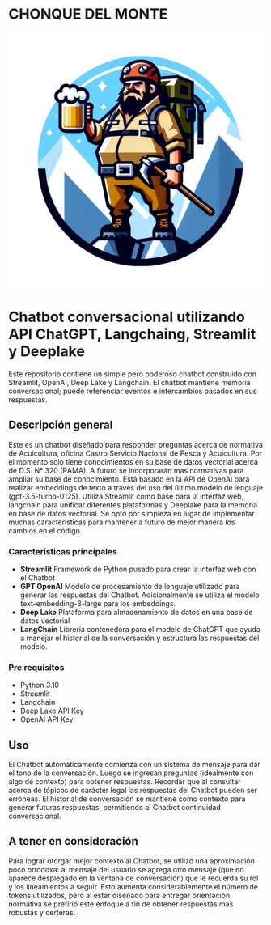 # CHONQUE DEL MONTE
![Chonque del Monte](/static/img/logo.png)

# Chatbot conversacional utilizando API ChatGPT, Langchaing, Streamlit y Deeplake

Este repositorio contiene un simple pero poderoso chatbot construido con Streamlit, OpenAI, Deep Lake y Langchain. El chatbot mantiene memoria conversacional; puede referenciar eventos e intercambios pasados en sus respuestas.

## Descripción general
Este es un chatbot diseñado para responder preguntas acerca de normativa de Acuicultura,
oficina Castro Servicio Nacional de Pesca y Acuicultura. Por el momento solo tiene conocimientos en su base de datos vectorial acerca de D.S. N° 320 (RAMA). A futuro se incorporarán mas normativas para ampliar su base de conocimiento. Está basado en la API de OpenAI para realizar embeddings de texto a través del uso del último modelo de lenguaje (gpt-3.5-turbo-0125). Utiliza Streamlit como base para la interfaz web, langchain para unificar diferentes plataformas y Deeplake para la memoria en base de datos vectorial. Se optó por simpleza en lugar de implementar muchas características para mantener a futuro de mejor manera los cambios en el código.

### Características principales

- **Streamlit** Framework de Python pusado para crear la interfaz web con el Chatbot
- **GPT OpenAI** Modelo de procesamiento de lenguaje utilizado para generar las respuestas del Chatbot. Adicionalmente se utiliza el modelo text-embedding-3-large para los embeddings.
- **Deep Lake** Plataforma para almacenamiento de datos en una base de datos vectorial
- **LangChain** Librería contenedora para el modelo de ChatGPT que ayuda a manejar el historial de la conversación y estructura las respuestas del modelo.

### Pre requisitos

- Python 3.10
- Streamlit
- Langchain
- Deep Lake API Key 
- OpenAI API Key

## Uso

El Chatbot automáticamente comienza con un sistema de mensaje para dar el tono de la conversación. Luego se ingresan preguntas (idealmente con algo de contexto) para obtener respuestas. Recordar que al consultar acerca de tópicos de carácter legal las respuestas del Chatbot pueden ser erróneas. El historial de conversación se mantiene como contexto para generar futuras respuestas, permitiendo al Chatbot continuidad conversacional. 

## A tener en consideración

Para lograr otorgar mejor contexto al Chatbot, se utilizó una aproximación poco ortodoxa: al mensaje del usuario se agrega otro mensaje (que no aparece desplegado en la ventana de conversación) que le recuerda su rol y los lineamientos a seguir. Esto aumenta considerablemente el número de tokens utilizados, pero al estar diseñado para entregar orientación normativa se prefirió este enfoque a fin de obtener respuestas mas robustas y certeras.
